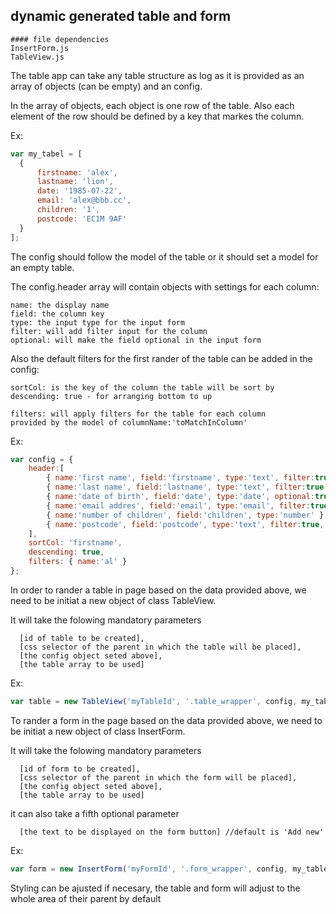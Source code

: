 ## dynamic generated table and form


```
#### file dependencies
InsertForm.js
TableView.js
```

The table app can take any table structure as log as it is 
provided as an array of objects (can be empty) and an config. 

In the array of objects, each object is one row of the table.
Also each element of the row should be defined by a key that 
markes the column.

Ex:
```js
var my_tabel = [
  {
      firstname: 'alex',
      lastname: 'lion',
      date: '1985-07-22',
      email: 'alex@bbb.cc',
      children: '1',
      postcode: 'EC1M 9AF'
  }
];
```
The config should follow the model of the table or it should
set a model for an empty table.

The config.header array will contain objects with settings
for each column:
```
name: the display name
field: the column key
type: the input type for the input form
filter: will add filter input for the column
optional: will make the field optional in the input form
```
Also the default filters for the first rander of the table
can be added in the config:
```
sortCol: is the key of the column the table will be sort by
descending: true - for arranging bottom to up

filters: will apply filters for the table for each column 
provided by the model of columnName:'toMatchInColumn'
```

Ex:
```js
var config = {
    header:[
        { name:'first name', field:'firstname', type:'text', filter:true },
        { name:'last name', field:'lastname', type:'text', filter:true },
        { name:'date of birth', field:'date', type:'date', optional:true },
        { name:'email addres', field:'email', type:'email', filter:true },
        { name:'number of children', field:'children', type:'number' },
        { name:'postcode', field:'postcode', type:'text', filter:true, optional:true }
    ],
    sortCol: 'firstname',
    descending: true,
    filters: { name:'al' }
};
```

In order to rander a table in page based on the data 
provided above, we need to be initiat a new object
of class TableView.

It will take the folowing mandatory parameters
```
  [id of table to be created],
  [css selector of the parent in which the table will be placed],
  [the config object seted above],
  [the table array to be used]
```
Ex:
```js
var table = new TableView('myTableId', '.table_wrapper', config, my_table);
```

To rander a form in the page based on the data 
provided above, we need to be initiat a new object
of class InsertForm.

It will take the folowing mandatory parameters
```
  [id of form to be created],
  [css selector of the parent in which the form will be placed],
  [the config object seted above],
  [the table array to be used]
```  
it can also take a fifth optional parameter
``` 
  [the text to be displayed on the form button] //default is 'Add new'
```
Ex:
```js
var form = new InsertForm('myFormId', '.form_wrapper', config, my_table, 'Add new row');
```

Styling can be ajusted if necesary, the table
and form will adjust to the whole area of their
parent by default
